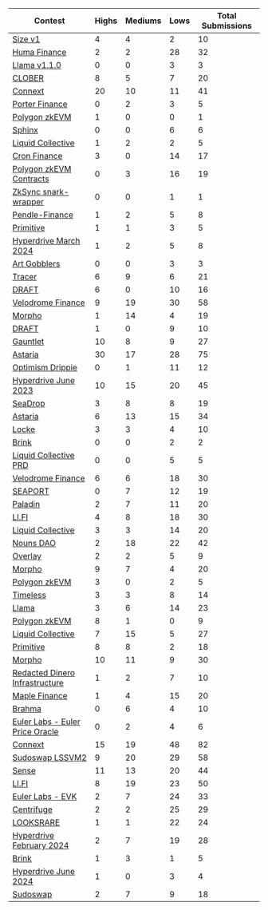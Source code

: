 | Contest | Highs | Mediums | Lows | Total Submissions |
| ------ | ----- | ------- | ---- | ----------------- |
| [Size v1](https://github.com/spearbit/portfolio/blob/master/pdfs/Size-Spearbit-Security-Review.pdf) | 4 | 4 | 2 | 10 |
| [Huma Finance](https://github.com/spearbit/portfolio/blob/master/pdfs/Huma-2024-Spearbit-Security-Review.pdf) | 2 | 2 | 28 | 32 |
| [Llama v1.1.0](https://github.com/spearbit/portfolio/blob/master/pdfs/Llama-Spearbit-Dec-Security-Review.pdf) | 0 | 0 | 3 | 3 |
| [CLOBER](https://github.com/spearbit/portfolio/blob/master/pdfs/Clober-Spearbit-Security-Review.pdf) | 8 | 5 | 7 | 20 |
| [Connext](https://github.com/spearbit/portfolio/blob/master/pdfs/Connext-Spearbit-Security-Review.pdf) | 20 | 10 | 11 | 41 |
| [Porter Finance](https://github.com/spearbit/portfolio/blob/master/pdfs/Porter-Spearbit-Security-Review.pdf) | 0 | 2 | 3 | 5 |
| [Polygon zkEVM](https://github.com/spearbit/portfolio/blob/master/pdfs/PolygonzkEVM-Protocol/zkEVM-engagement-3-Spearbit-6-April.pdf) | 1 | 0 | 0 | 1 |
| [Sphinx](https://github.com/spearbit/portfolio/blob/master/pdfs/Sphinx-Spearbit-Security-Review.pdf) | 0 | 0 | 6 | 6 |
| [Liquid Collective](https://github.com/spearbit/portfolio/blob/master/pdfs/LiquidCollective2-Spearbit-Security-Review.pdf) | 1 | 2 | 2 | 5 |
| [Cron Finance](https://github.com/spearbit/portfolio/blob/master/pdfs/CronFinance-Spearbit-Security-Review.pdf) | 3 | 0 | 14 | 17 |
| [Polygon zkEVM Contracts](https://github.com/spearbit/portfolio/blob/master/pdfs/zkEVM-bridge-Spearbit-27-March.pdf) | 0 | 3 | 16 | 19 |
| [ZkSync snark-wrapper](https://github.com/spearbit/portfolio/blob/master/pdfs/Matter-labs-snark-wrapper-Spearbit-Security-Review.pdf) | 0 | 0 | 1 | 1 |
| [Pendle-Finance](https://github.com/spearbit/portfolio/blob/master/pdfs/Pendle-Spearbit-Security-Review-July-2024.pdf) | 1 | 2 | 5 | 8 |
| [Primitive](https://github.com/spearbit/portfolio/blob/master/pdfs/Primitive-Spearbit-Security-Review-July.pdf) | 1 | 1 | 3 | 5 |
| [Hyperdrive March 2024](https://github.com/spearbit/portfolio/blob/master/pdfs/Delv-Spearbit-Security-Review-March-2024.pdf) | 1 | 2 | 5 | 8 |
| [Art Gobblers](https://github.com/spearbit/portfolio/blob/master/pdfs/ArtGobblers-Spearbit-Security-Review.pdf) | 0 | 0 | 3 | 3 |
| [Tracer](https://github.com/spearbit/portfolio/blob/master/pdfs/Tracer-Spearbit-Security-Review.pdf) | 6 | 9 | 6 | 21 |
| [DRAFT](https://github.com/spearbit/portfolio/blob/master/pdfs/report-blast-contracts-review-draft.pdf) | 6 | 0 | 10 | 16 |
| [Velodrome Finance](https://github.com/spearbit/portfolio/blob/master/pdfs/Velodrome-Spearbit-Security-Review.pdf) | 9 | 19 | 30 | 58 |
| [Morpho](https://github.com/spearbit/portfolio/blob/master/pdfs/MorphoV1-Spearbit-Security-Review.pdf) | 1 | 14 | 4 | 19 |
| [DRAFT](https://github.com/spearbit/portfolio/blob/master/pdfs/report-blast-node-review-draft.pdf) | 1 | 0 | 9 | 10 |
| [Gauntlet](https://github.com/spearbit/portfolio/blob/master/pdfs/Gauntlet-Spearbit-Security-Review.pdf) | 10 | 8 | 9 | 27 |
| [Astaria](https://github.com/spearbit/portfolio/blob/master/pdfs/Astaria-Spearbit-Security-Review.pdf) | 30 | 17 | 28 | 75 |
| [Optimism Drippie](https://github.com/spearbit/portfolio/blob/master/pdfs/OptimismDrippie-Spearbit-Security-Review.pdf) | 0 | 1 | 11 | 12 |
| [Hyperdrive June 2023](https://github.com/spearbit/portfolio/blob/master/pdfs/Delv-Spearbit-Security-Review-June-2023.pdf) | 10 | 15 | 20 | 45 |
| [SeaDrop](https://github.com/spearbit/portfolio/blob/master/pdfs/Seadrop-Spearbit-Security-Review.pdf) | 3 | 8 | 8 | 19 |
| [Astaria](https://github.com/spearbit/portfolio/blob/master/pdfs/Astaria-Spearbit-Security-Review-July.pdf) | 6 | 13 | 15 | 34 |
| [Locke](https://github.com/spearbit/portfolio/blob/master/pdfs/Locke-Spearbit-Security-Review.pdf) | 3 | 3 | 4 | 10 |
| [Brink](https://github.com/spearbit/portfolio/blob/master/pdfs/Brink-Spearbit-Security-Review-Engagement-2.pdf) | 0 | 0 | 2 | 2 |
| [Liquid Collective PRD](https://github.com/spearbit/portfolio/blob/master/pdfs/LiquidCollectivePR-Spearbit-Security-Review-Sept.pdf) | 0 | 0 | 5 | 5 |
| [Velodrome Finance](https://github.com/spearbit/portfolio/blob/master/pdfs/Velodrome-Spearbit-Security-Review-Nov23.pdf) | 6 | 6 | 18 | 30 |
| [SEAPORT](https://github.com/spearbit/portfolio/blob/master/pdfs/Seaport-Spearbit-Security-Review.pdf) | 0 | 7 | 12 | 19 |
| [Paladin](https://github.com/spearbit/portfolio/blob/master/pdfs/Paladin-Spearbit-Security-Review.pdf) | 2 | 7 | 11 | 20 |
| [LI.FI](https://github.com/spearbit/portfolio/blob/master/pdfs/LIFI-retainer1-Spearbit-Security-Review.pdf) | 4 | 8 | 18 | 30 |
| [Liquid Collective](https://github.com/spearbit/portfolio/blob/master/pdfs/LiquidCollective3-Spearbit-Security-Review.pdf) | 3 | 3 | 14 | 20 |
| [Nouns DAO](https://github.com/spearbit/portfolio/blob/master/pdfs/Nouns-Spearbit-Security-Review.pdf) | 2 | 18 | 22 | 42 |
| [Overlay](https://github.com/spearbit/portfolio/blob/master/pdfs/Overlay-Spearbit-Security-Review.pdf) | 2 | 2 | 5 | 9 |
| [Morpho](https://github.com/spearbit/portfolio/blob/master/pdfs/Morpho-Av3-Spearbit-Security-Review.pdf) | 9 | 7 | 4 | 20 |
| [Polygon zkEVM](https://github.com/spearbit/portfolio/blob/master/pdfs/PolygonzkEVM-Protocol/zkEVM-engagement-2-Spearbit-27-March.pdf) | 3 | 0 | 2 | 5 |
| [Timeless](https://github.com/spearbit/portfolio/blob/master/pdfs/Timeless-Spearbit-Security-Review.pdf) | 3 | 3 | 8 | 14 |
| [Llama](https://github.com/spearbit/portfolio/blob/master/pdfs/Llama-Spearbit-Security-Review.pdf) | 3 | 6 | 14 | 23 |
| [Polygon zkEVM](https://github.com/spearbit/portfolio/blob/master/pdfs/PolygonzkEVM-Protocol/zkEVM-engagement-1-Spearbit-27-March.pdf) | 8 | 1 | 0 | 9 |
| [Liquid Collective](https://github.com/spearbit/portfolio/blob/master/pdfs/LiquidCollective-Spearbit-Security-Review.pdf) | 7 | 15 | 5 | 27 |
| [Primitive](https://github.com/spearbit/portfolio/blob/master/pdfs/Primitive-Spearbit-Security-Review.pdf) | 8 | 8 | 2 | 18 |
| [Morpho](https://github.com/spearbit/portfolio/blob/master/pdfs/Morpho-Spearbit-Security-Review.pdf) | 10 | 11 | 9 | 30 |
| [Redacted Dinero Infrastructure](https://github.com/spearbit/portfolio/blob/master/pdfs/Redacted-Dinero-Infrastructure-Security-Review.pdf) | 1 | 2 | 7 | 10 |
| [Maple Finance](https://github.com/spearbit/portfolio/blob/master/pdfs/MapleV2.pdf) | 1 | 4 | 15 | 20 |
| [Brahma](https://github.com/spearbit/portfolio/blob/master/pdfs/Brahma-Spearbit-Security-Review.pdf) | 0 | 6 | 4 | 10 |
| [Euler Labs - Euler Price Oracle](https://github.com/spearbit/portfolio/blob/master/pdfs/Euler-Spearbit-Security-Review-Oracle-April-2024.pdf) | 0 | 2 | 4 | 6 |
| [Connext](https://github.com/spearbit/portfolio/blob/master/pdfs/ConnextNxtp-Spearbit-Security-Review.pdf) | 15 | 19 | 48 | 82 |
| [Sudoswap LSSVM2](https://github.com/spearbit/portfolio/blob/master/pdfs/SudoswapLSSVM2-Spearbit-Security-Review.pdf) | 9 | 20 | 29 | 58 |
| [Sense](https://github.com/spearbit/portfolio/blob/master/pdfs/Sense-Spearbit-Security-Review.pdf) | 11 | 13 | 20 | 44 |
| [LI.FI](https://github.com/spearbit/portfolio/blob/master/pdfs/LIFI-Spearbit-Security-Review.pdf) | 8 | 19 | 23 | 50 |
| [Euler Labs - EVK](https://github.com/spearbit/portfolio/blob/master/pdfs/Euler-Spearbit-Security-Review-EVK-April-2024.pdf) | 2 | 7 | 24 | 33 |
| [Centrifuge](https://github.com/spearbit/portfolio/blob/master/pdfs/Centrifuge-Spearbit-Security-Review-July-2024.pdf) | 2 | 2 | 25 | 29 |
| [LOOKSRARE](https://github.com/spearbit/portfolio/blob/master/pdfs/LooksRare-Spearbit-Security-Review.pdf) | 1 | 1 | 22 | 24 |
| [Hyperdrive February 2024](https://github.com/spearbit/portfolio/blob/master/pdfs/Delv-Spearbit-Security-Review-February-2024.pdf) | 2 | 7 | 19 | 28 |
| [Brink](https://github.com/spearbit/portfolio/blob/master/pdfs/Brink-Spearbit-Security-Review-Engagement-1.pdf) | 1 | 3 | 1 | 5 |
| [Hyperdrive June 2024](https://github.com/spearbit/portfolio/blob/master/pdfs/Delv-Spearbit-Security-Review-June-2024.pdf) | 1 | 0 | 3 | 4 |
| [Sudoswap](https://github.com/spearbit/portfolio/blob/master/pdfs/Sudoswap-Spearbit-Security-Review.pdf) | 2 | 7 | 9 | 18 |
